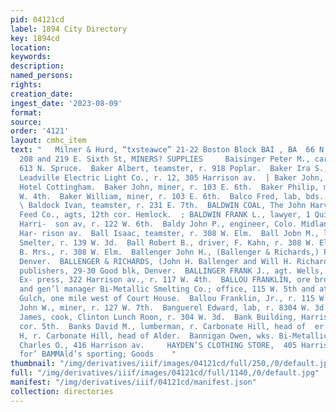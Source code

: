 ```yaml
---
pid: 04121cd
label: 1894 City Directory
key: 1894cd
location: 
keywords: 
description: 
named_persons: 
rights: 
creation_date: 
ingest_date: '2023-08-09'
format: 
source: 
order: '4121'
layout: cmhc_item
text: "   Milner & Hurd, “txsteawce” 21-22 Boston Block BAI , BA  66 N     E. H. ANDREWS,
  208 and 219 E. Sixth St, MINERS? SUPPLIES     Baisinger Peter M., carpenter, r.
  613 N. Spruce.  Baker Albert, teamster, r. 918 Poplar.  Baker Ira S., electrieian,
  Leadville Electric Light Co., r. 12, 305 Harrison av.  | Baker John, miner, bds.
  Hotel Cottingham.  Baker John, miner, r. 103 E. 6th.  Baker Philip, miner, r. 404
  W. 4th.  Baker William, miner, r. 103 E. 6th.  Balco Fred, lab, bds. Milwaukee House.
  \ Baldock Ivan, teamster, r. 231 E. 7th.  BALDWIN COAL, The John Harvey Fuel and
  Feed Co., agts, 12th cor. Hemlock.  ; BALDWIN FRANK L., lawyer, 1 Quincy blk, 416
  Harri-  son av, r. 122 W. 6th.  Baldy John P., engineer, Colo. Midland Ry, r. 427
  Har- rison av.  Ball Isaac, teamster, r. 308 W. Elm.  Ball Jobn M., lab, Bi-Metallic
  Smelter, r. 139 W. 3d.  Ball Robert B., driver, F. Kahn, r. 308 W. Elm.  Ball R.
  B. Mrs., r. 308 W. Elm.  Ballenger John H., (Ballenger & Richards,) P. O. Box 226,
  Denver.  BALLENGER & RICHARDS, (John H. Ballenger and Will H. Richards,) directory
  publishers, 29-30 Good blk, Denver.  BALLINGER FRANK J., agt. Wells, Fargo & Co.’s
  Ex- press, 322 Harrison av., r. 117 W. 4th.  BALLOU FRANKLIN, ore broker and vice-pres’t
  and gen’l manager Bi-Metallic Smelting Co.; office, 115 W. 5th and at smelter, California
  Gulch, one mile west of Court House.  Ballou Franklin, Jr., r. 115 W. 5th.  Bambrough
  John W., miner, r. 127 W. 7th.  Banguerel Edward, lab, r. 8304 W. 3d.  Banguerel
  James, cook, Clinton Lunch Roon, r. 304 W. 3d.  Bank Building, Harrison av, se.
  cor. 5th.  Banks David M., lumberman, r. Carbonate Hill, head of  er.  Banks Willard
  H, r. Carbonate Hill, head of Alder.  Bannigan Owen, wks. Bi-Metallic Smelter.  Bannister
  Charles O., 416 Harrison av.     HAYDEN’S CLOTHING STORE,  405 Harrison Ave., agent
  for’ BAMMAld’s sporting; Goods    "
thumbnail: "/img/derivatives/iiif/images/04121cd/full/250,/0/default.jpg"
full: "/img/derivatives/iiif/images/04121cd/full/1140,/0/default.jpg"
manifest: "/img/derivatives/iiif/04121cd/manifest.json"
collection: directories
---
```

